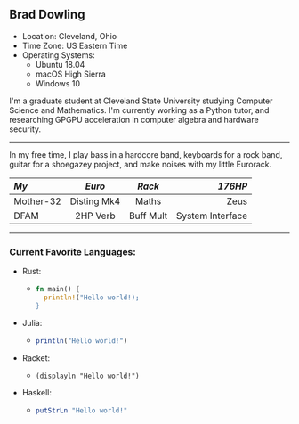 <!-- My OLE Treehouses Profile -->

Brad Dowling
------------

- Location: Cleveland, Ohio
- Time Zone: US Eastern Time
- Operating Systems: 
  - Ubuntu 18.04
  - macOS High Sierra
  - Windows 10

I'm a graduate student at Cleveland State University studying Computer Science and Mathematics. I'm currently working as a Python tutor, and researching GPGPU acceleration in computer algebra and hardware security.

---

In my free time, I play bass in a hardcore band, keyboards for a rock band, guitar for a shoegazey project, and make noises with my little Eurorack.

| *My*      | *Euro*      | *Rack*    | *176HP*          |
|:--------- |:-----------:|:---------:| ----------------:|
| Mother-32 | Disting Mk4 | Maths     | Zeus             |
| DFAM      | 2HP Verb    | Buff Mult | System Interface |

---

### Current Favorite Languages:

* Rust:
  - ```rust
    fn main() {
      println!("Hello world!);
    }
    ```
* Julia:
  - ```julia
    println("Hello world!")
    ```
* Racket:
  - ```racket
    (displayln "Hello world!")
    ```
* Haskell:
  - ```haskell
    putStrLn "Hello world!"
    ```
